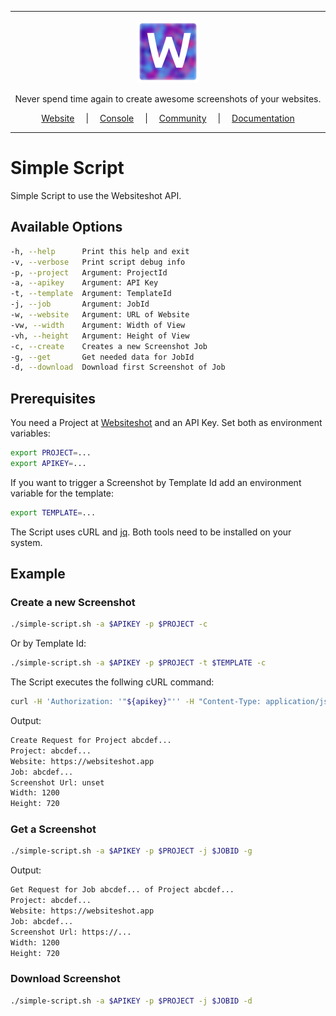 <hr />

<div align="center">
    <a href="https://websiteshot.app/">
        <img src="./assets/logopublicsmall.png" width="100">
    </a>
</div>

<div align="center">
<p>Never spend time again to create awesome screenshots of your websites.</p>
</div>

<div align="center">
<a style="margin: 1em;" href="https://websiteshot.app">Website</a> | <a style="margin: 1em;" href="https://console.websiteshot.app">Console</a> | <a style="margin: 1em;" href="https://github.com/websiteshot/community/discussions">Community</a> | <a style="margin: 1em;" href="https://docs.websiteshot.app">Documentation</a>
</div>

<hr />

# Simple Script

Simple Script to use the Websiteshot API.

## Available Options

```bash
-h, --help      Print this help and exit
-v, --verbose   Print script debug info
-p, --project   Argument: ProjectId
-a, --apikey    Argument: API Key
-t, --template  Argument: TemplateId
-j, --job       Argument: JobId
-w, --website   Argument: URL of Website
-vw, --width    Argument: Width of View
-vh, --height   Argument: Height of View
-c, --create    Creates a new Screenshot Job
-g, --get       Get needed data for JobId
-d, --download  Download first Screenshot of Job
```

## Prerequisites

You need a Project at [Websiteshot](https://websiteshot.app) and an API Key. Set both as environment variables:

```bash
export PROJECT=...
export APIKEY=...
```

If you want to trigger a Screenshot by Template Id add an environment variable for the template:

```bash
export TEMPLATE=...
```

The Script uses cURL and [jq](https://stedolan.github.io/jq/). Both tools need to be installed on your system.

## Example

### Create a new Screenshot

```bash
./simple-script.sh -a $APIKEY -p $PROJECT -c
```

Or by Template Id:

```bash
./simple-script.sh -a $APIKEY -p $PROJECT -t $TEMPLATE -c
```

The Script executes the follwing cURL command:

```bash
curl -H 'Authorization: '"${apikey}"'' -H "Content-Type: application/json" -d '{"screenshotParameter":{"width":'"${width}"', "height":'"${height}"'}, "urls":[{"url":"'"${website}"'", "name":"'"${website}"'"}]}' -X POST ${baseurl}/api/projects/${project}
```

Output:

```bash
Create Request for Project abcdef...
Project: abcdef...
Website: https://websiteshot.app
Job: abcdef...
Screenshot Url: unset
Width: 1200
Height: 720
```

### Get a Screenshot

```bash
./simple-script.sh -a $APIKEY -p $PROJECT -j $JOBID -g
```

Output:

```bash
Get Request for Job abcdef... of Project abcdef...
Project: abcdef...
Website: https://websiteshot.app
Job: abcdef...
Screenshot Url: https://...
Width: 1200
Height: 720
```

### Download Screenshot

```bash
./simple-script.sh -a $APIKEY -p $PROJECT -j $JOBID -d
```
